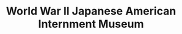 ---
layout: repo
title: "World War II Japanese American Internment Museum"
id: 1463
permalink: repos/1463/
---